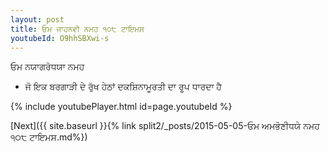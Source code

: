 ```yaml
---
layout: post
title: ਓਮ ਜਾਹਨਵੀ ਨਮਹ ੧੦੮ ਟਾਇਮਸ
youtubeId: O9hhSBXwi-s
---
```

 
 
 ਓਮ ਨਯਾਗਰੋਧਯਾ ਨਮਹ  
 
 -  ਜੋ ਇਕ ਬਰਗਾੜੀ ਦੇ ਰੁੱਖ ਹੇਠਾਂ ਦਕਸ਼ਿਨਾਮੂਰਤੀ ਦਾ ਰੂਪ ਧਾਰਦਾ ਹੈ 
 
  
 
  
 
 
 
 
 
 


{% include youtubePlayer.html id=page.youtubeId %}
 
[Next]({{ site.baseurl }}{% link  split2/_posts/2015-05-05-ਓਮ ਅਮਭੋਣੀਧਯੇ ਨਮਹ ੧੦੮ ਟਾਇਮਸ.md%})
 
